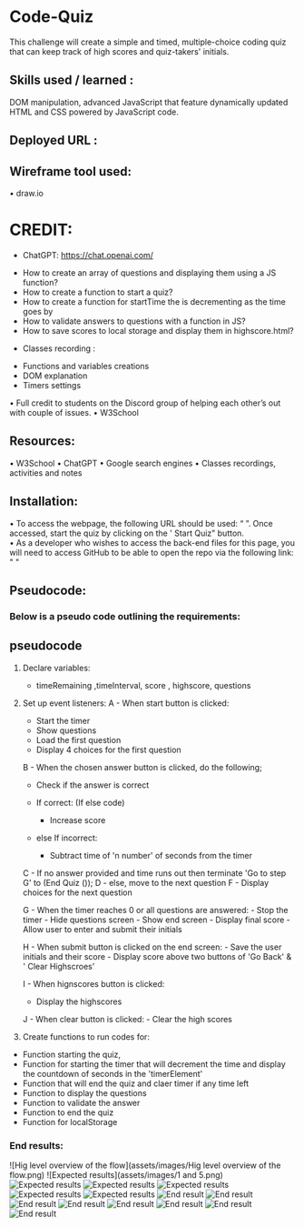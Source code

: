 # Code-Quiz

This challenge will create a simple and timed, multiple-choice coding quiz that can keep track of high scores and quiz-takers' initials.

## Skills used / learned :

DOM manipulation, advanced JavaScript that feature dynamically updated HTML and CSS powered by JavaScript code.

## Deployed URL : 

## Wireframe tool used:
•	draw.io

# CREDIT:
- ChatGPT: https://chat.openai.com/
* How to create an array of questions and displaying them using a JS function?
* How to create a function to start a quiz?
* How to create a function for startTime the is decrementing as the time goes by
* How to validate answers to questions with a function in JS?
* How to save scores to local storage and display them in highscore.html?

- Classes recording :
* Functions and variables creations
* DOM explanation
* Timers settings

•	Full credit to students on the Discord group of helping each other’s out with couple of issues.
•	W3School 


## Resources:
•	W3School
•	ChatGPT
•	Google search engines
•	Classes recordings, activities and notes

## Installation:
•	To access the webpage, the following URL should be used:    “  ”. Once accessed, start the quiz by clicking on the ' Start Quiz" button.      
•	As a developer who wishes to access the back-end files for this page, you will need to access GitHub to be able to open the repo via the following link: "   "    

## Pseudocode:

### Below is a pseudo code outlining the requirements:

## pseudocode

1. Declare variables:
   - timeRemaining ,timeInterval, score , highscore, questions

2. Set up event listeners:
   A - When start button is clicked:
     - Start the timer
     - Show questions
     - Load the first question
     - Display 4 choices for the first question

    B - When the chosen answer button is clicked, do the following;
     - Check if the answer is correct
     
     - If correct: (If else code)
       - Increase score
     - else If incorrect:
       - Subtract time of 'n number' of seconds from the timer
     
    C - If no answer provided and time runs out then terminate 'Go to step G' to (End Quiz ());
    D - else, move to the next question
    F - Display choices for the next question

    G - When the timer reaches 0 or all questions are answered:
        - Stop the timer
        - Hide questions screen
        - Show end screen
        - Display final score
        - Allow user to enter and submit their initials

    H  - When submit button is clicked on the end screen:
        - Save the user initials and their score
        - Display score above two buttons of 'Go Back' & ' Clear Highscroes'

    I - When hignscores button is clicked:
      - Display the highscores
    
    J  - When clear button is clicked:
       - Clear the high scores

3.  Create functions to run codes for:
  - Function starting the quiz,
  - Function for starting the timer that will decrement the time and display the countdown of seconds in the 'timerElement'
  - Function that will end the quiz and claer timer if any time left
  - Function to display the questions
  - Function to validate the answer
  - Function to end the quiz
  - Function for localStorage  
   
   ### End results:

   ![Hig level overview of the flow](assets/images/Hig level overview of the flow.png)
   ![Expected results](assets/images/1 and 5.png)
   ![Expected results](assets/images/2.png)
   ![Expected results](assets/images/3.png)
   ![Expected results](assets/images/4.png)
   ![Expected results](assets/images/6.png)
   ![Expected results](assets/images/7.png)
   ![End result](assets/images/8.png)
   ![End result](assets/images/9.png)
   ![End result](assets/images/10.png)
   ![End result](assets/images/11.png)
   ![End result](assets/images/12.png)
   ![End result](assets/images/13.png)
   ![End result](assets/images/14.png)
   ![End result](assets/images/15.png)
 






